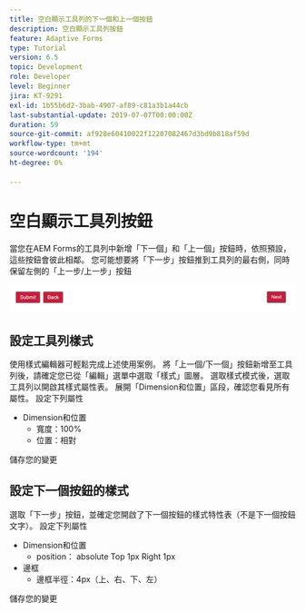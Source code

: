 ```yaml
---
title: 空白顯示工具列的下一個和上一個按鈕
description: 空白顯示工具列按鈕
feature: Adaptive Forms
type: Tutorial
version: 6.5
topic: Development
role: Developer
level: Beginner
jira: KT-9291
exl-id: 1b55b6d2-3bab-4907-af89-c81a3b1a44cb
last-substantial-update: 2019-07-07T00:00:00Z
duration: 59
source-git-commit: af928e60410022f12207082467d3bd9b818af59d
workflow-type: tm+mt
source-wordcount: '194'
ht-degree: 0%

---
```


# 空白顯示工具列按鈕

當您在AEM Forms的工具列中新增「下一個」和「上一個」按鈕時，依照預設，這些按鈕會彼此相鄰。 您可能想要將「下一步」按鈕推到工具列的最右側，同時保留左側的「上一步/上一步」按鈕

![工具列間距](assets/toolbar-spacing.png)


## 設定工具列樣式

使用樣式編輯器可輕鬆完成上述使用案例。 將「上一個/下一個」按鈕新增至工具列後，請確定您已從「編輯」選單中選取「樣式」圖層。 選取樣式模式後，選取工具列以開啟其樣式屬性表。 展開「Dimension和位置」區段，確認您看見所有屬性。 設定下列屬性
* Dimension和位置
   * 寬度：100%
   * 位置：相對

儲存您的變更

## 設定下一個按鈕的樣式

選取「下一步」按鈕，並確定您開啟了下一個按鈕的樣式特性表（不是下一個按鈕文字）。 設定下列屬性
* Dimension和位置
   * position： absolute Top 1px Right 1px
* 邊框
   * 邊框半徑：4px（上、右、下、左）

儲存您的變更
